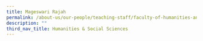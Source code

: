 ```yaml
---
title: Mageswari Rajah
permalink: /about-us/our-people/teaching-staff/faculty-of-humanities-and-social-sciences/mageswari-rajah/
description: ""
third_nav_title: Humanities & Social Sciences
---
```

